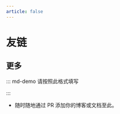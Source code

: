 ```yaml
---
article: false
---
```


# 友链

<SiteInfo
  name="小奏笔记"
  desc="一个鸽子的网站"
  logo="https://www.mofuc.cn/zb_users/upload/2024/10/20241025183536172985253620223.jpg"
  url="https://www.mofuc.cn"
  preview="https://s2.loli.net/2025/05/13/QL28DgP7sYxSIyV.png"
/>
<SiteInfo
  name="NetGo"
  desc="一款内网穿透服务，轻松搭建属于您自己的个人网站"
  logo="https://natgo.cn/static/img/logo64.png"
  url="https://natgo.cn"
  preview="https://s2.loli.net/2025/05/13/1Hcp94lA6mnCXGf.png"
/>
<SiteInfo
  name="Lazy's Blog"
  desc="Share somethings with you"
  logo="https://q1.qlogo.cn/g?b=qq&nk=2211717435&s=640"
  url="https://blog.imlazy.ink:233"
  preview="https://s2.loli.net/2025/05/13/Zb2HVmaQfPMWKej.png"
/>
<SiteInfo
  name="上杉夏相の小窝"
  desc="干啥啥不行，摸鱼第一名"
  logo="https://cos-shanghai-01-1301223281.cos.ap-shanghai.myqcloud.com/box/imgs/youmu-header.webp"
  url="https://blog.konpaku.cn"
  preview="https://s2.loli.net/2025/05/13/gGry2OUiJ1TDhIc.png"
/>
<SiteInfo
  name="音铃的博客"
  desc="河流终将汇入大海，最后还是回到了平平无奇的样子"
  logo="https://blog.iin0.cn/author.png"
  url="https://blog.iin0.cn"
  repo="https://github.com/Twiyin0/twiyin0.github.io"
  preview="https://s2.loli.net/2025/05/13/vCXPmZfSjQcTOKD.png"
/>
<SiteInfo
  name="Wapriaily"
  desc="目之所及皆是回忆，心之所想皆是过往，眼之所看皆是遗憾。"
  logo="https://www.wapriaily.com/photo/wapriaily.jpg"
  url="https://blog.wapriaily.com"
  preview="https://s2.loli.net/2025/05/13/SUsQT6D1eJHoyMu.png"
/>

## 更多

::: md-demo 请按照此格式填写

<SiteInfo
  name="师叔の小窝"
  desc="人生没有后悔，我们只能尽力去不让自己后悔"
  url="https://blog.vlssu.com"
  logo="https://blog.vlssu.com/head.png"
  repo="https://github.com/vlssu/vlssu.github.io"
  preview="https://blog.vlssu.com/assets/images/blog_preview.png"
/>

:::

- 随时随地通过 PR 添加你的博客或文档至此。